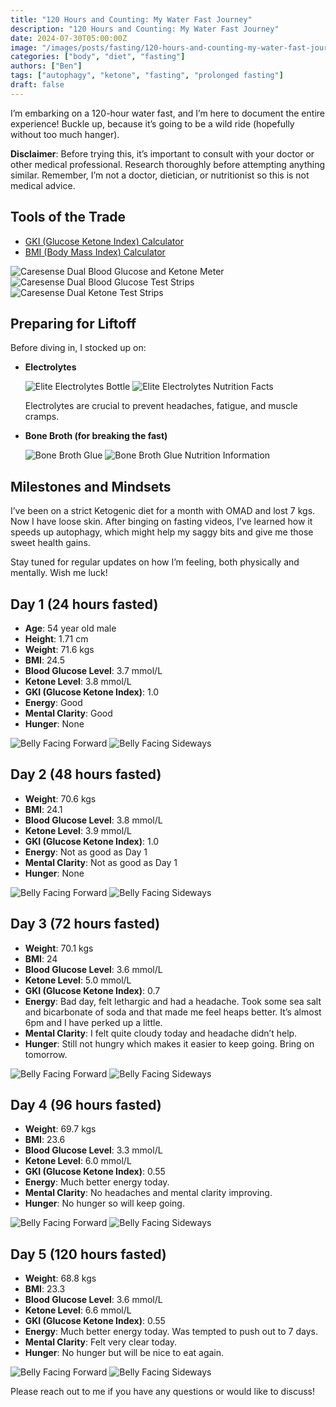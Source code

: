 ```yaml
---
title: "120 Hours and Counting: My Water Fast Journey"
description: "120 Hours and Counting: My Water Fast Journey"
date: 2024-07-30T05:00:00Z
image: "/images/posts/fasting/120-hours-and-counting-my-water-fast-journey.webp"
categories: ["body", "diet", "fasting"]
authors: ["Ben"]
tags: ["autophagy", "ketone", "fasting", "prolonged fasting"]
draft: false
---
```


I’m embarking on a 120-hour water fast, and I’m here to document the entire experience! Buckle up, because it’s going to be a wild ride (hopefully without too much hanger).

**Disclaimer**: Before trying this, it’s important to consult with your doctor or other medical professional. Research thoroughly before attempting anything similar. Remember, I’m not a doctor, dietician, or nutritionist so this is not medical advice.

## Tools of the Trade

- [GKI (Glucose Ketone Index) Calculator](https://fast24.co.nz/gki_calculator/)
- [BMI (Body Mass Index) Calculator](https://fast24.co.nz/bmi_calculator/)

![Caresense Dual Blood Glucose and Ketone Meter](/images/posts/fasting/caresense-meter.avif)
![Caresense Dual Blood Glucose Test Strips](/images/posts/fasting/glucose-test-strips.avif)
![Caresense Dual Ketone Test Strips](/images/posts/fasting/ketone-test-strips.avif)

## Preparing for Liftoff

Before diving in, I stocked up on:

- **Electrolytes**

  ![Elite Electrolytes Bottle](/images/posts/fasting/electrolytes1.avif)
  ![Elite Electrolytes Nutrition Facts](/images/posts/fasting/electrolytes2.avif)
  
  Electrolytes are crucial to prevent headaches, fatigue, and muscle cramps.

- **Bone Broth (for breaking the fast)**

  ![Bone Broth Glue](/images/posts/fasting/bone-broth1.avif)
  ![Bone Broth Glue Nutrition Information](/images/posts/fasting/bone-broth2.avif)

## Milestones and Mindsets

I’ve been on a strict Ketogenic diet for a month with OMAD and lost 7 kgs. Now I have loose skin. After binging on fasting videos, I’ve learned how it speeds up autophagy, which might help my saggy bits and give me those sweet health gains.

Stay tuned for regular updates on how I’m feeling, both physically and mentally. Wish me luck!

## Day 1 (24 hours fasted)

- **Age**: 54 year old male
- **Height**: 1.71 cm
- **Weight**: 71.6 kgs
- **BMI**: 24.5
- **Blood Glucose Level**: 3.7 mmol/L
- **Ketone Level**: 3.8 mmol/L
- **GKI (Glucose Ketone Index)**: 1.0
- **Energy**: Good
- **Mental Clarity**: Good
- **Hunger**: None

![Belly Facing Forward](/images/posts/fasting/day1-front.webp)
![Belly Facing Sideways](/images/posts/fasting/day1-side.webp)

## Day 2 (48 hours fasted)

- **Weight**: 70.6 kgs
- **BMI**: 24.1
- **Blood Glucose Level**: 3.8 mmol/L
- **Ketone Level**: 3.9 mmol/L
- **GKI (Glucose Ketone Index)**: 1.0
- **Energy**: Not as good as Day 1
- **Mental Clarity**: Not as good as Day 1
- **Hunger**: None

![Belly Facing Forward](/images/posts/fasting/day2-front.webp)
![Belly Facing Sideways](/images/posts/fasting/day2-side.webp)

## Day 3 (72 hours fasted)

- **Weight**: 70.1 kgs
- **BMI**: 24
- **Blood Glucose Level**: 3.6 mmol/L
- **Ketone Level**: 5.0 mmol/L
- **GKI (Glucose Ketone Index)**: 0.7
- **Energy**: Bad day, felt lethargic and had a headache. Took some sea salt and bicarbonate of soda and that made me feel heaps better. It’s almost 6pm and I have perked up a little.
- **Mental Clarity**: I felt quite cloudy today and headache didn’t help.
- **Hunger**: Still not hungry which makes it easier to keep going. Bring on tomorrow.

![Belly Facing Forward](/images/posts/fasting/day3-front.jxl)
![Belly Facing Sideways](/images/posts/fasting/day3-side.webp)

## Day 4 (96 hours fasted)

- **Weight**: 69.7 kgs
- **BMI**: 23.6
- **Blood Glucose Level**: 3.3 mmol/L
- **Ketone Level**: 6.0 mmol/L
- **GKI (Glucose Ketone Index)**: 0.55
- **Energy**: Much better energy today.
- **Mental Clarity**: No headaches and mental clarity improving.
- **Hunger**: No hunger so will keep going.

![Belly Facing Forward](/images/posts/fasting/day4-front.webp)
![Belly Facing Sideways](/images/posts/fasting/day4-side.webp)

## Day 5 (120 hours fasted)

- **Weight**: 68.8 kgs
- **BMI**: 23.3
- **Blood Glucose Level**: 3.6 mmol/L
- **Ketone Level**: 6.6 mmol/L
- **GKI (Glucose Ketone Index)**: 0.55
- **Energy**: Much better energy today. Was tempted to push out to 7 days.
- **Mental Clarity**: Felt very clear today.
- **Hunger**: No hunger but will be nice to eat again.

![Belly Facing Forward](/images/posts/fasting/day5-front.jxl)
![Belly Facing Sideways](/images/posts/fasting/day5-side.webp)

Please reach out to me if you have any questions or would like to discuss!